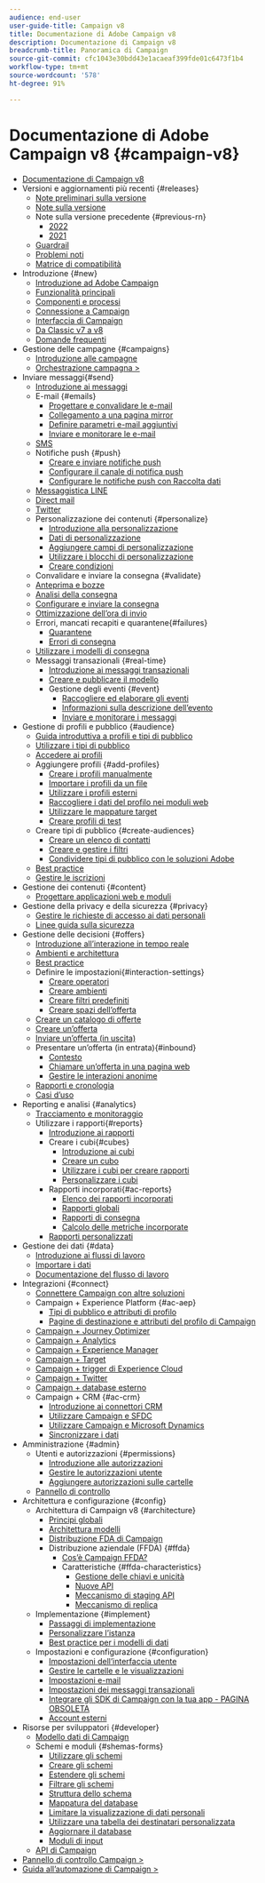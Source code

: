 ```yaml
---
audience: end-user
user-guide-title: Campaign v8
title: Documentazione di Adobe Campaign v8
description: Documentazione di Campaign v8
breadcrumb-title: Panoramica di Campaign
source-git-commit: cfc1043e30bdd43e1acaeaf399fde01c6473f1b4
workflow-type: tm+mt
source-wordcount: '578'
ht-degree: 91%

---
```



# Documentazione di Adobe Campaign v8 {#campaign-v8}

+ [Documentazione di Campaign v8](campaign-home.md)
+ Versioni e aggiornamenti più recenti {#releases}
   + [Note preliminari sulla versione](start/e-release-notes.md)
   + [Note sulla versione](start/release-notes.md)
   + Note sulla versione precedente {#previous-rn}
      + [2022](start/release-notes-2022.md)
      + [2021](start/release-notes-2021.md)
   + [Guardrail](start/ac-guardrails.md)
   + [Problemi noti](start/known-issues.md)
   + [Matrice di compatibilità](start/compatibility-matrix.md)
+ Introduzione {#new}
   + [Introduzione ad Adobe Campaign](start/get-started.md)
   + [Funzionalità principali](start/whats-new.md)
   + [Componenti e processi](start/ac-components.md)
   + [Connessione a Campaign](start/connect.md)
   + [Interfaccia di Campaign](start/campaign-ui.md)
   + [Da Classic v7 a v8](start/v7-to-v8.md)
   + [Domande frequenti](start/campaign-faq.md)
+ Gestione delle campagne {#campaigns}
   + [Introduzione alle campagne](start/campaigns.md)
   + [Orchestrazione campagna >](https://experienceleague.adobe.com/docs/campaign/automation/campaign-orchestration/set-up-campaigns.html?lang=it)
+ Inviare messaggi{#send}
   + [Introduzione ai messaggi](start/create-message.md)
   + E-mail {#emails}
      + [Progettare e convalidare le e-mail](send/email.md)
      + [Collegamento a una pagina mirror](send/mirror-page.md)
      + [Definire parametri e-mail aggiuntivi](send/email-parameters.md)
      + [Inviare e monitorare le e-mail](send/send.md)
   + [SMS](send/sms.md)
   + Notifiche push {#push}
      + [Creare e inviare notifiche push](send/push.md)
      + [Configurare il canale di notifica push](send/push-settings.md)
      + [Configurare le notifiche push con Raccolta dati](send/push-data-collection.md)
   + [Messaggistica LINE](send/line.md)
   + [Direct mail](send/direct-mail.md)
   + [Twitter](send/twitter.md)
   + Personalizzazione dei contenuti {#personalize}
      + [Introduzione alla personalizzazione](send/personalize.md)
      + [Dati di personalizzazione](send/personalization-data.md)
      + [Aggiungere campi di personalizzazione](send/personalization-fields.md)
      + [Utilizzare i blocchi di personalizzazione](send/personalization-blocks.md)
      + [Creare condizioni](send/conditions.md)
   + Convalidare e inviare la consegna {#validate}
   + [Anteprima e bozze](send/preview-and-proof.md)
   + [Analisi della consegna](send/delivery-analysis.md)
   + [Configurare e inviare la consegna](send/configure-and-send.md)
   + [Ottimizzazione dell’ora di invio](send/predictive.md)
   + Errori, mancati recapiti e quarantene{#failures}
      + [Quarantene](send/quarantines.md)
      + [Errori di consegna](send/delivery-failures.md)
   + [Utilizzare i modelli di consegna](send/create-templates.md)
   + Messaggi transazionali {#real-time}
      + [Introduzione ai messaggi transazionali](send/transactional.md)
      + [Creare e pubblicare il modello](send/transactional-template.md)
      + Gestione degli eventi {#event}
         + [Raccogliere ed elaborare gli eventi](send/event-processing.md)
         + [Informazioni sulla descrizione dell’evento](send/event-description.md)
         + [Inviare e monitorare i messaggi](send/delivery-execution.md)
+ Gestione di profili e pubblico {#audience}
   + [Guida introduttiva a profili e tipi di pubblico](audiences/gs-audiences.md)
   + [Utilizzare i tipi di pubblico](start/audiences.md)
   + [Accedere ai profili](audiences/view-profiles.md)
   + Aggiungere profili {#add-profiles}
      + [Creare i profili manualmente](audiences/create-profiles.md)
      + [Importare i profili da un file](audiences/import-profiles.md)
      + [Utilizzare i profili esterni](audiences/external-profiles.md)
      + [Raccogliere i dati del profilo nei moduli web](audiences/collect-profiles.md)
      + [Utilizzare le mappature target](audiences/target-mappings.md)
      + [Creare profili di test](audiences/test-profiles.md)
   + Creare tipi di pubblico {#create-audiences}
      + [Creare un elenco di contatti](audiences/create-audiences.md)
      + [Creare e gestire i filtri](audiences/create-filters.md)
      + [Condividere tipi di pubblico con le soluzioni Adobe](start/shared-audiences.md)
   + [Best practice](audiences/audiences-best-practices.md)
   + [Gestire le iscrizioni](start/subscriptions.md)
+ Gestione dei contenuti {#content}
   + [Progettare applicazioni web e moduli](dev/webapps.md)
+ Gestione della privacy e della sicurezza {#privacy}
   + [Gestire le richieste di accesso ai dati personali](start/privacy.md)
   + [Linee guida sulla sicurezza](config/security.md)
+ Gestione delle decisioni {#offers}
   + [Introduzione all’interazione in tempo reale](interaction/interaction.md)
   + [Ambienti e architettura](interaction/interaction-architecture.md)
   + [Best practice](interaction/interaction-best-practices.md)
   + Definire le impostazioni{#interaction-settings}
      + [Creare operatori](interaction/interaction-operators.md)
      + [Creare ambienti](interaction/interaction-env.md)
      + [Creare filtri predefiniti](interaction/interaction-predefined-filters.md)
      + [Creare spazi dell’offerta](interaction/interaction-offer-spaces.md)
   + [Creare un catalogo di offerte](interaction/interaction-offer-catalog.md)
   + [Creare un’offerta](interaction/interaction-offer.md)
   + [Inviare un’offerta (in uscita)](interaction/interaction-send-offers.md)
   + Presentare un’offerta (in entrata){#inbound}
      + [Contesto](interaction/interaction-present-offers.md)
      + [Chiamare un’offerta in una pagina web](interaction/interaction-integration.md)
      + [Gestire le interazioni anonime](interaction/anonymous-interactions.md)
   + [Rapporti e cronologia](interaction/interaction-tracking.md)
   + [Casi d’uso](interaction/interaction-use-cases.md)
+ Reporting e analisi {#analytics}
   + [Tracciamento e monitoraggio](start/tracking.md)
   + Utilizzare i rapporti{#reports}
      + [Introduzione ai rapporti](reporting/gs-reporting.md)
      + Creare i cubi{#cubes}
         + [Introduzione ai cubi](reporting/gs-cubes.md)
         + [Creare un cubo](reporting/cube-indicators.md)
         + [Utilizzare i cubi per creare rapporti](reporting/cube-tables.md)
         + [Personalizzare i cubi](reporting/customize-cubes.md)
      + Rapporti incorporati{#ac-reports}
         + [Elenco dei rapporti incorporati](reporting/built-in-reports.md)
         + [Rapporti globali](reporting/global-reports.md)
         + [Rapporti di consegna](reporting/delivery-reports.md)
         + [Calcolo delle metriche incorporate](reporting/metrics-calculation.md)
      + [Rapporti personalizzati](reporting/custom-reports.md)
+ Gestione dei dati {#data}
   + [Introduzione ai flussi di lavoro](config/workflows.md)
   + [Importare i dati](start/import.md)
   + [Documentazione del flusso di lavoro](https://experienceleague.adobe.com/docs/campaign/automation/workflows/introduction/about-workflows.html?lang=it)
+ Integrazioni {#connect}
   + [Connettere Campaign con altre soluzioni](connect/integration.md)
   + Campaign + Experience Platform {#ac-aep}
      + [Tipi di pubblico e attributi di profilo](connect/ac-aep.md)
      + [Pagine di destinazione e attributi del profilo di Campaign](connect/ac-aep-landing-pages.md)
   + [Campaign + Journey Optimizer](connect/ac-ajo.md)
   + [Campaign + Analytics](connect/ac-aa.md)
   + [Campaign + Experience Manager](connect/ac-aem.md)
   + [Campaign + Target](connect/ac-at.md)
   + [Campaign + trigger di Experience Cloud](connect/ac-triggers.md)
   + [Campaign + Twitter](connect/ac-tw.md)
   + [Campaign + database esterno](connect/fda.md)
   + Campaign + CRM {#ac-crm}
      + [Introduzione ai connettori CRM](connect/crm.md)
      + [Utilizzare Campaign e SFDC](connect/ac-sfdc.md)
      + [Utilizzare Campaign e Microsoft Dynamics](connect/ac-ms-dyn.md)
      + [Sincronizzare i dati](connect/crm-data-sync.md)
+ Amministrazione {#admin}
   + Utenti e autorizzazioni {#permissions}
      + [Introduzione alle autorizzazioni](start/gs-permissions.md)
      + [Gestire le autorizzazioni utente](start/manage-permissions.md)
      + [Aggiungere autorizzazioni sulle cartelle](start/folder-permissions.md)
   + [Pannello di controllo](config/self-service.md)
+ Architettura e configurazione {#config}
   + Architettura di Campaign v8 {#architecture}
      + [Principi globali](architecture/general-architecture.md)
      + [Architettura modelli](architecture/architecture.md)
      + [Distribuzione FDA di Campaign](architecture/fda-deployment.md)
      + Distribuzione aziendale (FFDA) {#ffda}
         + [Cos’è Campaign FFDA?](architecture/enterprise-deployment.md)
         + Caratteristiche {#ffda-characteristics}
            + [Gestione delle chiavi e unicità](architecture/keys.md)
            + [Nuove API](architecture/new-apis.md)
            + [Meccanismo di staging API](architecture/staging.md)
            + [Meccanismo di replica](architecture/replication.md)
   + Implementazione {#implement}
      + [Passaggi di implementazione](start/implement.md)
      + [Personalizzare l’istanza](dev/customize.md)
      + [Best practice per i modelli di dati](dev/datamodel-best-practices.md)
   + Impostazioni e configurazione {#configuration}
      + [Impostazioni dell’interfaccia utente](config/ui-settings.md)
      + [Gestire le cartelle e le visualizzazioni](audiences/folders-and-views.md)
      + [Impostazioni e-mail](config/email-settings.md)
      + [Impostazioni dei messaggi transazionali](config/transactional-msg-settings.md)
      + [Integrare gli SDK di Campaign con la tua app - PAGINA OBSOLETA](config/push-config.md)
      + [Account esterni](config/external-accounts.md)
+ Risorse per sviluppatori {#developer}
   + [Modello dati di Campaign](dev/datamodel.md)
   + Schemi e moduli {#shemas-forms}
      + [Utilizzare gli schemi](dev/schemas.md)
      + [Creare gli schemi](dev/create-schema.md)
      + [Estendere gli schemi](dev/extend-schema.md)
      + [Filtrare gli schemi](dev/filter-schema.md)
      + [Struttura dello schema](dev/schema-structure.md)
      + [Mappatura del database](dev/database-mapping.md)
      + [Limitare la visualizzazione di dati personali](dev/restrict-pi-view.md)
      + [Utilizzare una tabella dei destinatari personalizzata](dev/custom-recipient.md)
      + [Aggiornare il database](dev/update-database-structure.md)
      + [Moduli di input](dev/forms.md)
   + [API di Campaign](dev/api.md)
+ [Pannello di controllo Campaign >](https://experienceleague.adobe.com/docs/control-panel/using/control-panel-home.html?lang=it)
+ [Guida all’automazione di Campaign >](https://experienceleague.adobe.com/docs/campaign/automation/home.html?lang=it)
